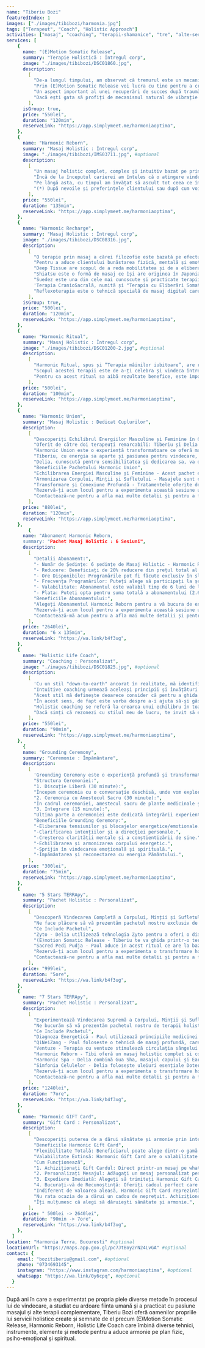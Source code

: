 ```yaml
---
name: "Tiberiu Bozi"
featuredIndex: 1
images: ["./images/tibibozi/harmonia.jpg"]
tags: ["Terapeut", "Coach", "Holistic Approach"]
activities: ["masaj", "coaching", "terapii-shamanice", "tre", "alte-servicii"]
services: [
    {
      name: "(E)Motion Somatic Release",
      summary: "Terapie Holistică : Întregul corp",
      image: "./images/tibibozi/DSC01860.jpg",
      description:
        [
          "De-a lungul timpului, am observat că tremurul este un mecanism natural al organismului, menit să relaxeze fascia, țesutul muscular și celular. Tremurul este codificat în ADN-ul nostru. Practic suntem codificați genetic pentru a tremura. Chiar dacă tremurul este generat din sistemul limbic al creierului, el nu este sub controlul nostru conștient. Cu alte cuvinte, tehnicile care produc tremur ocolesc creierul gânditor, oferindu-ne acces direct la creierul reptilian inconștient. Acest lucru ne permite să aducem schimbări pe care altfel nu le-am putea realiza.",
          "Prin (E)Motion Somatic Release voi lucra cu tine pentru a crea un mediu sigur, de susținere, în care poți explora și elibera straturi psiho-emoționale și tensiuni sau traume somatizate în corp care ar putea avea un impact asupra vieții tale de zi cu zi. Metoda folosește o serie de tehnici pentru a activa mecanismul de vibrație natural al corpului precum: mișcări ușoare de stretching, presopunctură pe anumite zone, tehnici de respirație sau atingeri blânde. Aceste tehnici ajută la eliberarea tensiunii și a traumei reținute din corp, permițându-vă să vă simțiți mai împământați, prezenți și conectați la sursă.",
          "Un aspect important al unei recuperări de succes după traumă este activarea mecanismului natural de eliberare al organismului, care indică corpului să revină la o stare de odihnă și recuperare. Corpul evocă tremurul pentru a finaliza descărcarea răspunsului de luptă, fugă sau îngheț la care a fost supus în diverse situații din viață.",
          "Dacă ești gata să profiți de mecanismul natural de vibrație al corpului tău și să experimentezi beneficiile transformatoare ale (E)Motion Somatic Release, ești invitat să explorezi această abordarea unică de vindecare.",
        ],
      isGroup: true,
      price: "550lei",
      duration: "120min",
      reserveLink: "https://app.simplymeet.me/harmoniaoptima",
    },
    {
      name: "Harmonic Reborn",
      summary: "Masaj Holistic : Întregul corp",
      image: "./images/tibibozi/IMS03711.jpg", #optional
      description:
        [
          "Un masaj holistic complet, complex și intuitiv bazat pe principii fondate și pe cumulul de experiență dobândit cu care am evoluat ca terapeut și ca om de-a lungul anilor și până în prezent.",
          "Încă de la începutul carierei am înteles că o atingere vindecătoare este mai mult decât o tehnică în sine. O atingere este vindecătoare atunci când are intenție, un sentiment de iubire și o stare de conștiință. De altfel, am înțeles că intuiția este îndrumătorul mâinilor mele care pot duce masajul peste așteptările beneficiarului.",
          "Pe lângă asta, cu timpul am învățat să ascult tot ceea ce îmi spune clientul, tot ceea ce clientul nu poate pune în cuvinte, tot ceea ce simt prin mâinile mele și să adaptez tot ceea ce fac în functie de informațiile pe care le primesc în acest fel.",
          "(*) După nevoile și preferințele clientului sau după cum voi considera că este mai benefic pentru sănătatea și bunăstarea beneficiarului, Harmonic Reborn poate utiliza o gamă largă de metode holistice și tehnici din diferite culturi precum: Thai, Miofascial, Deep Tissue, Lomi Lomi Hawaiian, Yumeiho, Shiatsu, Ashiatsu, Terapia CranioSacrală, Reflexoterapie, Suedez, Instrumente Shamanice, Sacred Pedi Pudja, Chavutti Thirumal, Barefoot, Drenaj Limfatic, Breathwork, Aromaterapie, Presopunctură, Senzorial, Tantric, Facial, Facial Intraoral, Boluri Tibetane, Stretching, Terapia cu Percuție & altele.",
        ],
      price: "550lei",
      duration: "135min",
      reserveLink: "https://app.simplymeet.me/harmoniaoptima",
    },
    {
      name: "Harmonic Recharge",
      summary: "Masaj Holistic : Întregul corp",
      image: "./images/tibibozi/DSC08316.jpg",
      description:
        [
          "O terapie prin masaj a cărei filozofie este bazată pe efectuarea de operațiuni cu specificitate înaltă pentru fiecare client, cu mare accent pe calitatea atingerii.",
          "Pentru a aduce clientului bunăstarea fizică, mentală și emoțională de care are nevoie, tehnicile acestei terapii sunt provenite din următoarele tipuri de masaj: Deep Tissue, Shiatsu, Suedez, Terapia CranioSacrală și Reflexoterapia clasică.",
          "Deep Tissue are scopul de a reda mobilitatea și de a elibera tensiunea întregului corp având ca țintă principală masa musculară, articulațiile, tendoanele și țesutul conjunctiv (fascia).",
          "Shiatsu este o formă de masaj ce își are originea în Japonia, ce are la bază elemente de terapii occidentale și presiunea pe traseele meridianelor energetice preluate din medicina tradițională chineză.",
          "Suedez este una din cele mai cunoscute și practicate terapii de masaj care oferă o experiență placută de relaxare fizică și mentală.",
          'Terapia CranioSacrală, numită și "Terapia cu Eliberări SomatoEmoționale", este tratamentul care leagă tensiunile din suturile craniene, dinamica lichidului cefalo-rahidian, tiparele migrenoase ale clientului și atingerea foarte fină a terapeutului.',
          "Reflexoterapia este o tehnică specială de masaj digital care se bazează pe principiul că există anumite zone și puncte, din tălpi și pălmi, care sunt conectate prin sistemul nervos la diferite părți corespunzătoare ale corpului.",
        ],
      isGroup: true,
      price: "500lei",
      duration: "120min",
      reserveLink: "https://app.simplymeet.me/harmoniaoptima",
    },
    {
      name: "Harmonic Ritual",
      summary: "Masaj Holistic : Întregul corp",
      image: "./images/tibibozi/DSC01200-2.jpg", #optional
      description:
        [
          "Harmonic Ritual, spus și ”Terapia mâinilor iubitoare”, are rădăcini Hawaiiene și se realizează prin utilizarea pălmilor, antebrațelor cât și a coatelor, fiind posibil executate în același moment pe două părți extinse ale corpului, creându-se sentimentul de îmbrățisare. Aceste mișcări fac în așa fel încât corpul să se relaxeze complet, să fie într-o stare de eliberare și să existe o armonie între partea fizică, mentală și spirituală.",
          "Scopul acestei terapii este de a-ți celebra și vindeca întreaga ființă actionând cu armonie pe toate sistemele sale.",
          "Pentru ca acest ritual sa aibă rezultate benefice, este important ca relația dintre terapeut și client să fie una cât mai deschisă. Terapeutul nu se va limita doar la starea corpului, ci va avea in vedere și restul părților(mental, emoțional, spiritual) ce țin de sănătatea clientului. Acest lucru îl va ajuta pe terapeut să își dea seama de resursele pe care clientul le are sau disfuncțiile care il pot împiedica în procesul de vindecare.",
        ],
      price: "500lei",
      duration: "100min",
      reserveLink: "https://app.simplymeet.me/harmoniaoptima",
    },
    {
      name: "Harmonic Union",
      summary: "Masaj Holistic : Dedicat Cuplurilor",
      description:
        [
          "Descoperiți Echilibrul Energiilor Masculine și Feminine în Cuplu",
          "Oferit de către doi terapeuți remarcabili: Tiberiu și Delia care vă prezintă Harmonic Union, pachetul de masaj pentru cupluri, creat special pentru a aduce armonie și echilibru între masculin și feminin.",
          "Harmonic Union este o experiență transformatoare ce oferă masaj simultan pentru ambii parteneri, într-o atmosferă de relaxare profundă și conexiune.",
          "Tiberiu, cu energia sa aparte și pasiunea pentru vindecare, va lucra pentru a relaxa și revitaliza corpul bărbatului. Abordarea sa holistică asigură echilibrul și armonizarea tuturor sistemelor din corp.",
          "Delia, cunoscută pentru sensibilitatea și dedicarea sa, va oferi femeii un masaj complet și complex, concentrându-se pe echilibrul energetic și eliberarea tensiunilor acumulate.",
          "Beneficiile Pachetului Harmonic Union",
          "Echilibrarea Energiei Masculine și Feminine - Acest pachet este ideal pentru cuplurile care doresc să își echilibreze energiile yin și yang, promovând o conexiune mai profundă și armonioasă între parteneri.",
          "Armonizarea Corpului, Minții și Sufletului - Masajele sunt concepute pentru a aduce echilibru și armonie în toate aspectele ființei voastre, oferind o experiență de vindecare holistică și completă.",
          "Transformare și Conexiune Profundă - Tratamentele oferite de Tiberiu și Delia sunt nu doar masaje, ci experiențe de transformare care vă vor ajuta să vă conectați mai profund unul cu celălalt și să vă vindecați la nivel fizic, emoțional și spiritual.",
          "Rezervă-ți acum locul pentru a experimenta această sesiune unică de echilibrare și armonizare a energiilor în cuplu.",
          "Contactează-ne pentru a afla mai multe detalii și pentru a face o programare. Vindecarea și conexiunea profundă în cuplu sunt la un pas distanță!",
        ],
      price: "880lei",
      duration: "120min",
      reserveLink: "https://app.simplymeet.me/harmoniaoptima",
    },
        {
      name: "Abonament Harmonic Reborn,
      summary: "Pachet Masaj Holistic : 6 Sesiuni",
      description:
        [
          "Detalii Abonament:",
          "- Număr de Ședințe: 6 ședințe de Masaj Holistic - Harmonic Reborn",
          "- Reducere: Beneficiați de 20% reducere din prețul total al pachetului, ceea ce aduce prețul final la 2.640 lei (în loc de 3.300 lei).",
          "- Ore Disponibile: Programările pot fi făcute exclusiv în sloturile de dimineață (10:30) sau după-amiază (14:30). Sloturile de seară (18:30) nu sunt disponibile în cadrul acestui abonament.",
          "- Frecvența Programărilor: Puteți alege să participați la ședințe săptămânal, la două săptămâni, la trei săptămâni sau lunar, în funcție de preferințele și nevoile dumneavoastră.",
          "- Valabilitate: Abonamentul este valabil timp de 6 luni de la data achiziției",
          "- Plata: Puteti opta pentru suma totală a abonamentului (2.640 lei) care va fi achitată integral înainte de prima programare. De altfel, puteți opta pentru plata în două tranșe egale: 50% din sumă (1.320 lei) înainte de prima programare și restul de 50% înainte de a patra ședință.",
          "Beneficiile Abonamentului:",
          "Alegeți Abonamentul Harmonic Reborn pentru a vă bucura de experiențe unice, cu un preț redus și o flexibilitate adaptată nevoilor dumneavoastră. Acest abonament vă permite să experimentați masajul holistic într-un cadru liniștit și exclusiv, oferindu-vă posibilitatea de a atinge echilibrul perfect între trup, minte și suflet.",
          "Rezervă-ți acum locul pentru a experimenta această sesiune unică de echilibrare și armonizare a energiilor în cuplu.",
          "Contactează-mă acum pentru a afla mai multe detalii și pentru a achizitiona acest abonament avantajos.",
        ],
      price: "2640lei",
      duration: "6 x 135min",
      reserveLink: "https://wa.link/b4f3ug",
    },
    {
      name: "Holistic Life Coach",
      summary: "Coaching : Personalizat",
      image: "./images/tibibozi/DSC01825.jpg", #optional
      description:
        [
          'Cu un stil "down-to-earth" ancorat în realitate, mă identific ca fiind un echilibru ingenios între Intuitive coaching și Holistic coaching.',
          "Intuitive coaching urmează aceleași principii și învățături de bază ale coaching-ului, cum ar fi stabilirea obiectivelor, lucrul pe valori și obiceiuri, cu diferența că această abordare ghidează prin intuiție și încurajează clienții să se conecteze cu cele mai profunde părți ale lor.",
          "Acest stil mă definește deoarece consider că pentru a ghida clienții să fie întregi și compleți, este necesar ca ei să-și acceseze resursele interioare. Odată ce clienții se conectează cu valorile lor interioare, își vor determina pasiunile și adevărata unicitate, ei vor fi capabili să primească prosperitate în toate aspectele vieții sale.",
          "În acest sens, de fapt este vorba despre a-i ajuta să-și găsească propriul potențial cu resurse pe care să-l poată folosi oriunde pentru a avea o viață așa cum merită.",
          "Holistic coaching se referă la crearea unui echilibru în toate părțile luării deciziilor. Acest stil mă definește deoarece cred că totul se conectează în viață, așa că, găsirea armoniei interioare a clienților mei este esențială pentru ca deciziile și acțiunile pe care ei le iau în viață să funcționeze.",
          "Dacă simți că rezonezi cu stilul meu de lucru, te invit să explorăm împreună către o expandare sănătoasă a Sinelui tău.",
        ],
      price: "550lei",
      duration: "90min",
      reserveLink: "https://app.simplymeet.me/harmoniaoptima",
    },
      {
      name: "Grounding Ceremony",
      summary: "Ceremonie : Împământare",
      description:
        [
          'Grounding Ceremony este o experiență profundă și transformatoare, concepută pentru a te ajuta să te conectezi la rădăcinile tale interioare, să eliberezi blocajele energetice și să îți aduci mintea, corpul și spiritul într-o armonie perfectă.',
          "Structura Ceremoniei:",
          "1. Discuție Liberă (30 minute):",
          "Începem ceremonia cu o conversație deschisă, unde vom explora împreună provocările și blocajele cu care te confrunți. Această etapă este esențială pentru a seta o intenție clară și puternică, pregătindu-te pentru efectele vindecătoare ale amestecului sacru de plante medicinale și tutun.",
          "2. Ceremonia cu Amestecul Sacru (30 minute):",
          "În cadrul ceremoniei, amestecul sacru de plante medicinale și tutun, utilizat de șamanii indigeni din Amazon, va fi aplicat cu respect și grijă. Această practică ajută la eliberarea energiilor negative, purificarea minții și a corpului, și la aducerea unei clarități mentale și echilibrului energetic.",
          "3. Integrare (15 minute):",
          "Ultima parte a ceremoniei este dedicată integrării experienței. Vom discuta despre sentimentele și percepțiile tale, asigurându-ne că noile energii și înțelegeri sunt bine ancorate în ființa ta. Vei primi ghidare și suport pentru a integra beneficiile ceremoniei în viața ta de zi cu zi.",
          "Beneficiile Grounding Ceremony:",
          "-Eliberarea tensiunilor și blocajelor energetice/emotionale.",
          "-Clarificarea intențiilor și a direcției personale.",
          "-Creșterea clarității mentale și a conștientizării de sine.",
          "-Echilibrarea și armonizarea corpului energetic.",
          "-Sprijin în vindecarea emoțională și spirituală.",
          "-Împământarea și reconectarea cu energia Pământului.",
        ],
      price: "300lei",
      duration: "75min",
      reserveLink: "https://app.simplymeet.me/harmoniaoptima",
    },
    {
      name: "5 Stars TERRApy",
      summary: "Pachet Holistic : Personalizat",
      description:
        [
          "Descoperă Vindecarea Completă a Corpului, Minții și Sufletului",
          "Ne face plăcere să vă prezentăm pachetul nostru exclusiv de terapii holistice: 5 Stars TERRApy. Acest pachet unic combină expertiza a trei terapeuți, fiecare aducându-și contribuția unică pentru a crea o experiență de vindecare completă care te vor ajuta să îți aliniezi corpul, mintea și sufletul.",
          "Ce Include Pachetul",
          "Zyto - Delia utilizează tehnologia Zyto pentru a oferi o diagnoză detaliată a stării tale de sănătate. Această metodă inovatoare analizează biofeedback-ul corpului tău, identificând dezechilibrele și oferind soluții personalizate pentru a-ți restabili sănătatea optimă.",
          "(E)motion Somatic Release - Tiberiu te va ghida printr-o terapie puternică ce combină trauma release exercises cu medicina samanica si alte tehnici somatice pentru a elibera tensiunile și traumele acumulate în corp. Această terapie îți va oferi o stare profundă de relaxare și eliberare emoțională.",
          "Sacred Pedi Pudja - Paul aduce in acest ritual ce are la baza reflexologia tibetana cu un masaj al scalpului pentru a-ți oferi o stare de bine profundă. Această terapie holistică stimulează punctele reflexogene, chackrele și scalpul pentru a aduce revitalizare, relaxare și vindecare pe întregul organism.",
          "Rezervă-ți acum locul pentru a experimenta o transformare holistică unică și profundă.",
          "Contactează-ne pentru a afla mai multe detalii și pentru a face o programare. Vindecarea ta completă este la un pas distanță!",
        ],
      price: "999lei",
      duration: "5ore",
      reserveLink: "https://wa.link/b4f3ug",
    },
    {
      name: "7 Stars TERRApy",
      summary: "Pachet Holistic : Personalizat",
      description:
        [
          "Experimentează Vindecarea Supremă a Corpului, Minții și Sufletului",
          "Ne bucurăm să vă prezentăm pachetul nostru de terapii holistice premium: 7 Stars TERRApy. Acest pachet exclusiv combină tehnici tradiționale și moderne pentru a oferi o experiență de vindecare profundă și completă. Vei beneficia de 7 ore de tratamente specializate care îți vor aduce armonie și echilibru în toate aspectele vieții tale.",
          "Ce Include Pachetul",
          "Diagnoza Energetică - Paul utilizează principiile medicinei tradiționale chineze pentru a realiza o diagnoză energetică detaliată, identificând dezechilibrele și oferind soluții personalizate pentru restabilirea fluxului energetic optim în corpul tău.",
          "QiNeiZang - Paul foloseste o tehnică de masaj profundă, care se concentrează pe organele interne. Acest tratament ajută la detoxifierea organismului, îmbunătățirea funcționării organelor și eliberarea blocajelor energetice.",
          "Ventuze - Terapia cu ventuze stimulează circulația sângelui și a energiei, ajutând la reducerea durerilor și a tensiunilor musculare. Paul folosește această metodă tradițională pentru a îmbunătăți starea generală de sănătate și bunăstare.",
          "Harmonic Reborn - Tibi oferă un masaj holistic complet si complex ce integrează diverse tehnici pentru a aduce relaxare profundă și revitalizare. Harmonic Reborn este conceput pentru a echilibra corpul, mintea și spiritul, oferind o experiență de vindecare completă.",
          "Harmonic Spa - Delia combină Gua Sha, masajul capului și EarCandling pentru a crea o sesiune armonizare. Aceste tehnici tradiționale ajută la eliberarea tensiunilor, stimularea circulației și detoxifierea organismului.",
          "Simfonia Celulelor - Delia folosește uleiuri esențiale Doterra pentru a aplica această tehnică care este un tratament ce îmbunătățește sănătatea celulară și echilibrul energetic. Această terapie aduce beneficii profunde pentru sănătatea fizică și emoțională.",
          "Rezervă-ți acum locul pentru a experimenta o transformare holistică unică și profundă.",
          "Contactează-ne pentru a afla mai multe detalii și pentru a face o programare. Vindecarea ta completă este la un pas distanță!",
        ],
      price: "1240lei",
      duration: "7ore",
      reserveLink: "https://wa.link/b4f3ug",
    },
    {
      name: "Harmonic GIFT Card",
      summary: "Gift Card : Personalizat",
      description:
        [
          "Descoperiți puterea de a dărui sănătate și armonie prin intermediul unui Harmonic Gift Card. Perfect pentru orice ocazie specială, gift cardul permite beneficiarului să aleagă oricare dintre serviciile mele holistice, având valoarea pe care dumneavoastră ați achitat-o.",
          "Beneficiile Harmonic Gift Card",
          "Flexibilitate Totală: Beneficiarul poate alege dintr-o gamă variată de terapii și pachete holistice, personalizând experiența în funcție de nevoile și preferințele sale.",
          "Valabilitate Extinsă: Harmonic Gift Card are o valabilitate de 3 luni de la data achiziționării, oferind destul timp pentru a programa și bucura de o sesiune de vindecare și relaxare.",
          "Cum Funcționează",
          "1. Achiziționați Gift Cardul: Direct printr-un mesaj pe whatsapp în care specificati valoarea dorită.",
          "2. Personalizați Mesajul: Adăugați un mesaj personalizat pentru a face cadoul și mai special.",
          "3. Expediere Imediată: Alegeți să trimiteți Harmonic Gift Card prin email sau să-l imprimați pentru a-l dărui personal.",
          "4. Bucurați-vă de Recunoștință: Oferiți cadoul perfect care aduce bucurie, sănătate și armonie celor dragi.",
          "Indiferent de valoarea aleasă, Harmonic Gift Card reprezintă un pas către o stare de bine profundă, echilibrul corpului, minții și sufletului. Beneficiarul va putea opta pentru terapii holistice, masaje revitalizante și pachete complete care transformă și vindecă.",
          "Nu rata ocazia de a dărui un cadou de neprețuit. Achiziționează un Harmonic Gift Card astăzi și oferă celor dragi o experiență de neuitat, plină de relaxare și vindecare.",
          "Îți mulțumesc că alegi să dăruiești sănătate și armonie.",
        ],
      price: " 500lei -> 2640lei",
      duration: "90min -> 7ore",
      reserveLink: "https://wa.link/b4f3ug",
    },
  ]
location: "Harmonia Terra, Bucuresti" #optional
locationUrl: "https://maps.app.goo.gl/pc7JtBoy2rN24LvGA" #optional
contact: {
    email: "bozitiberiu@gmail.com", #optional
    phone: "0734693145",
    instagram: "https://www.instagram.com/harmoniaoptima", #optional
    whatsapp: "https://wa.link/0y6cpq", #optional
  }
---
```


După ani în care a experimentat pe propria piele diverse metode în procesul lui de vindecare, a studiat cu ardoare fiinta umană și a practicat cu pasiune masajul și alte terapii complementare, Tiberiu Bozi oferă oamenilor propriile lui servicii holistice create și semnate de el precum (E)Motion Somatic Release, Harmonic Reborn, Holistic Life Coach care îmbină diverse tehnici, instrumente, elemente și metode pentru a aduce armonie pe plan fizic, psiho-emoțional și spiritual.
